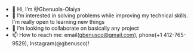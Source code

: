 - 👋 Hi, I’m @Gbenuola-Olaiya
- 👀 I’m interested in solving problems while improving my technical skills. I'm really open to learning new things
- 💞️ I’m looking to collaborate on basically any project
- 📫 How to reach me: email(gbenusco@gmail.com), phone(+1 412-765-9529), Instagram(@gbenusco)!

<!---
Gbenuola-Olaiya/Gbenuola-Olaiya is a ✨ special ✨ repository because its `README.md` (this file) appears on your GitHub profile.
You can click the Preview link to take a look at your changes.
--->
